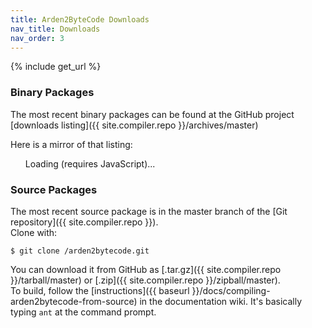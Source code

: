 ```yaml
---
title: Arden2ByteCode Downloads
nav_title: Downloads
nav_order: 3
---
```

{% include get_url %}

### Binary Packages

The most recent binary packages can be found at the GitHub project [downloads listing]({{ site.compiler.repo }}/archives/master)

Here is a mirror of that listing:

<ul id="downloads"><li style="list-style-type: none;">Loading (requires JavaScript)...</li></ul>
<script type="text/javascript">
$(function() {
    $.ajax({
		url: '{{site.compiler.api}}/downloads',
		dataType: 'jsonp'
	}).done(function(result) {
		$('#downloads').empty();
		$.each(result.data, function(index, value) {
			$('#downloads').append(
				'<li><a href="' + value.html_url
				+ '">' + value.name
				+ '</a> - ' + value.description + '</li>');
		});
	});
});
</script>

<!-- TODO changelog
<?php
	echo render_file('Changelog', '<h2><a href="/docs/changelog">$title</a></h2>');
?>
</div>
-->

### Source Packages

The most recent source package is in the master branch of the [Git repository]({{ site.compiler.repo }}).  
Clone with:

    $ git clone /arden2bytecode.git

You can download it from GitHub as [.tar.gz]({{ site.compiler.repo }}/tarball/master) or [.zip]({{ site.compiler.repo }}/zipball/master).  
To build, follow the [instructions]({{ baseurl }}/docs/compiling-arden2bytecode-from-source) in the documentation wiki. It's basically typing `ant` at the command prompt.
